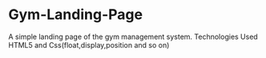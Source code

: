 # Gym-Landing-Page
A simple landing page of the gym management system.
Technologies Used HTML5 and Css(float,display,position and so on)
